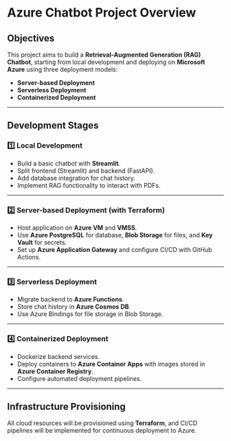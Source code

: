 
# Azure Chatbot Project Overview

## Objectives

This project aims to build a **Retrieval-Augmented Generation (RAG) Chatbot**, starting from local development and deploying on **Microsoft Azure** using three deployment models:

* **Server-based Deployment**
* **Serverless Deployment**
* **Containerized Deployment**

---

## Development Stages

### 1️⃣ Local Development

* Build a basic chatbot with **Streamlit**.
* Split frontend (Streamlit) and backend (FastAPI).
* Add database integration for chat history.
* Implement RAG functionality to interact with PDFs.

---

### 2️⃣ Server-based Deployment (with Terraform)

* Host application on **Azure VM** and **VMSS**.
* Use **Azure PostgreSQL** for database, **Blob Storage** for files, and **Key Vault** for secrets.
* Set up **Azure Application Gateway** and configure CI/CD with GitHub Actions.

---

### 3️⃣ Serverless Deployment

* Migrate backend to **Azure Functions**.
* Store chat history in **Azure Cosmos DB**.
* Use Azure Bindings for file storage in Blob Storage.

---

### 4️⃣ Containerized Deployment

* Dockerize backend services.
* Deploy containers to **Azure Container Apps** with images stored in **Azure Container Registry**.
* Configure automated deployment pipelines.

---

## Infrastructure Provisioning

All cloud resources will be provisioned using **Terraform**, and CI/CD pipelines will be implemented for continuous deployment to Azure.


